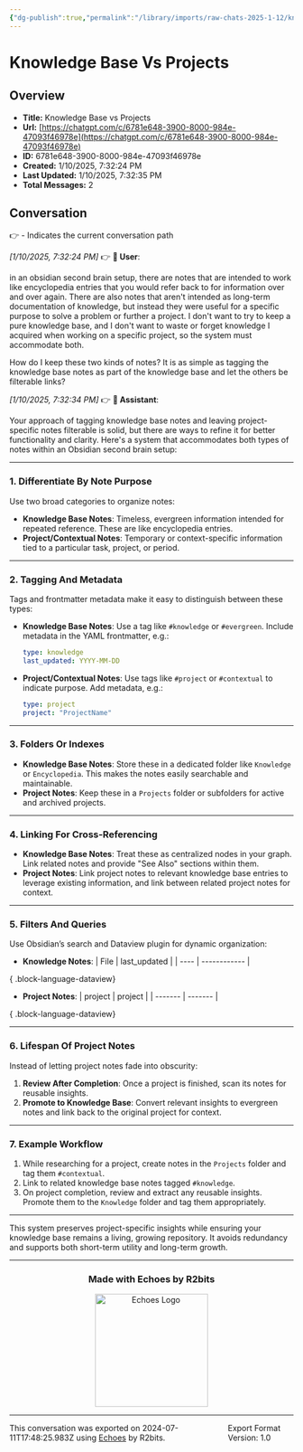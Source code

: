 ```yaml
---
{"dg-publish":true,"permalink":"/library/imports/raw-chats-2025-1-12/knowledge-base-vs-projects/"}
---
```


# Knowledge Base Vs Projects

## Overview
- **Title:** Knowledge Base vs Projects
- **Url:** [https://chatgpt.com/c/6781e648-3900-8000-984e-47093f46978e](https://chatgpt.com/c/6781e648-3900-8000-984e-47093f46978e)
- **ID:** 6781e648-3900-8000-984e-47093f46978e
- **Created:** 1/10/2025, 7:32:24 PM
- **Last Updated:** 1/10/2025, 7:32:35 PM
- **Total Messages:** 2

## Conversation
👉 - Indicates the current conversation path

<i>[1/10/2025, 7:32:24 PM]</i> 👉 <b>👤 User</b>: 

in an obsidian second brain setup, there are notes that are intended to work like encyclopedia entries that you would refer back to for information over and over again. There are also notes that aren't intended as long-term documentation of knowledge, but instead they were useful for a specific purpose to solve a problem or further a project. I don't want to try to keep a pure knowledge base, and I don't want to waste or forget knowledge I acquired when working on a specific project, so the system must accommodate both.

How do I keep these two kinds of notes? It is as simple as tagging the knowledge base notes as part of the knowledge base and let the others be filterable links?
<br>

<i>[1/10/2025, 7:32:34 PM]</i> 👉 <b>🤖 Assistant</b>: 

Your approach of tagging knowledge base notes and leaving project-specific notes filterable is solid, but there are ways to refine it for better functionality and clarity. Here's a system that accommodates both types of notes within an Obsidian second brain setup:

---

### 1. **Differentiate By Note Purpose**
Use two broad categories to organize notes:
- **Knowledge Base Notes**: Timeless, evergreen information intended for repeated reference. These are like encyclopedia entries.
- **Project/Contextual Notes**: Temporary or context-specific information tied to a particular task, project, or period.

---

### 2. **Tagging And Metadata**
Tags and frontmatter metadata make it easy to distinguish between these types:
- **Knowledge Base Notes**: Use a tag like `#knowledge` or `#evergreen`. Include metadata in the YAML frontmatter, e.g.:
  ```yaml
  type: knowledge
  last_updated: YYYY-MM-DD
  ```
- **Project/Contextual Notes**: Use tags like `#project` or `#contextual` to indicate purpose. Add metadata, e.g.:
  ```yaml
  type: project
  project: "ProjectName"
  ```

---

### 3. **Folders Or Indexes**
- **Knowledge Base Notes**: Store these in a dedicated folder like `Knowledge` or `Encyclopedia`. This makes the notes easily searchable and maintainable.
- **Project Notes**: Keep these in a `Projects` folder or subfolders for active and archived projects.

---

### 4. **Linking For Cross-Referencing**
- **Knowledge Base Notes**: Treat these as centralized nodes in your graph. Link related notes and provide "See Also" sections within them.
- **Project Notes**: Link project notes to relevant knowledge base entries to leverage existing information, and link between related project notes for context.

---

### 5. **Filters And Queries**
Use Obsidian’s search and Dataview plugin for dynamic organization:
- **Knowledge Notes**:
  | File | last_updated |
| ---- | ------------ |

{ .block-language-dataview}
- **Project Notes**:
  | project | project |
| ------- | ------- |

{ .block-language-dataview}

---

### 6. **Lifespan Of Project Notes**
Instead of letting project notes fade into obscurity:
1. **Review After Completion**: Once a project is finished, scan its notes for reusable insights.
2. **Promote to Knowledge Base**: Convert relevant insights to evergreen notes and link back to the original project for context.

---

### 7. **Example Workflow**
1. While researching for a project, create notes in the `Projects` folder and tag them `#contextual`.
2. Link to related knowledge base notes tagged `#knowledge`.
3. On project completion, review and extract any reusable insights. Promote them to the `Knowledge` folder and tag them appropriately.

---

This system preserves project-specific insights while ensuring your knowledge base remains a living, growing repository. It avoids redundancy and supports both short-term utility and long-term growth.<br>

---

<div align="center">

### Made with Echoes by R2bits

<a href="https://echoes.r2bits.com">
  <img src="https://images.squarespace-cdn.com/content/v1/6493af4741c13939d335f0b8/18b27467-2da2-43b7-8d44-234bccf4f462/MINI_ECHOES_LOGO_NORMAL_WHITE_TEXT_SMALL-05-14+%281%29.png?format=300w" alt="Echoes Logo" width="200"/>
</a>

</div>

---

<div style="display: flex; justify-content: space-between;">
  <span>This conversation was exported on 2024-07-11T17:48:25.983Z using <a href="https://echoes.r2bits.com">Echoes</a> by R2bits.</span>
  <span>Export Format Version: 1.0</span>
</div>
